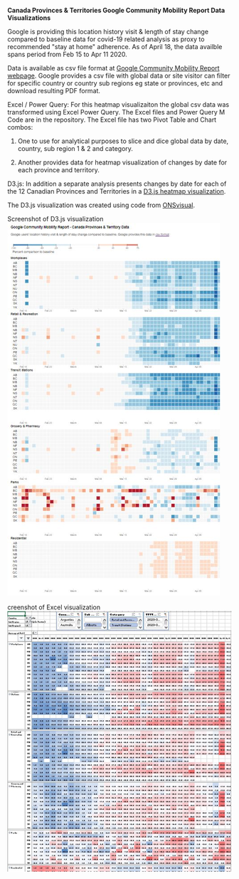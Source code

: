 <strong>Canada Provinces & Territories Google Community Mobility Report Data Visualizations</strong>

Google is providing this location history visit & length of stay change compared to baseline  data for covid-19 related analysis as proxy to recommended "stay at home" adherence. As of April 18, the data availble spans period from Feb 15 to Apr 11 2020. 

Data is available as csv file format at <a href="https://www.google.com/covid19/mobility/">Google Community Mobility Report webpage</a>. Google provides a csv file with global data or site visitor can filter for specific country or country sub regions eg state or provinces, etc and download resulting PDF format.

Excel / Power Query: For this heatmap visualizaiton the global csv data was transformed using Excel Power Query. The Excel files and Power Query M Code are in the repository. The Excel file has two Pivot Table and Chart combos:

1) One to use for analytical purposes to slice and dice global data by date, country, sub region 1 & 2 and category.

2) Another provides data for heatmap visualization of changes by date for each province and territory.

D3.js: In addition a separate analysis presents changes by date for each of the 12 Canadian Provinces and Territories in a <a href="https://sitrucp.github.io/canada_google_mobility_report_data/">D3.js heatmap visualization</a>. 

The D3.js visualization was created using code from <a href="https://github.com/ONSvisual/google-mobility-map">ONSvisual</a>.

Screenshot of D3.js visualization
![Alt text](/D3js_screenshot_heatmap.jpg?raw=true)

creenshot of Excel visualization
![Alt text](/Excel_screenshot_heatmap.jpg?raw=true)
